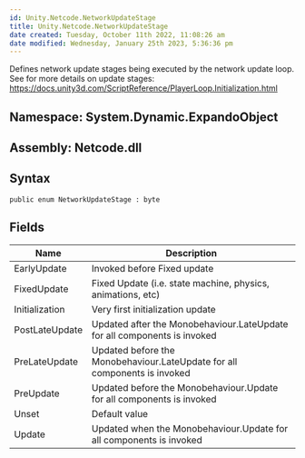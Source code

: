 ```yaml
---
id: Unity.Netcode.NetworkUpdateStage
title: Unity.Netcode.NetworkUpdateStage
date created: Tuesday, October 11th 2022, 11:08:26 am
date modified: Wednesday, January 25th 2023, 5:36:36 pm
---
```


<div class="markdown level0 summary">

Defines network update stages being executed by the network update loop. See for more details on update stages: <https://docs.unity3d.com/ScriptReference/PlayerLoop.Initialization.html>

</div>

<div class="markdown level0 conceptual">

</div>

## **Namespace**: System.Dynamic.ExpandoObject

## **Assembly**: Netcode.dll

## Syntax

``` lang-csharp
public enum NetworkUpdateStage : byte
```

## Fields

| Name           | Description                                                               |
|----------------|---------------------------------------------------------------------------|
| EarlyUpdate    | Invoked before Fixed update                                               |
| FixedUpdate    | Fixed Update (i.e. state machine, physics, animations, etc)               |
| Initialization | Very first initialization update                                          |
| PostLateUpdate | Updated after the Monobehaviour.LateUpdate for all components is invoked  |
| PreLateUpdate  | Updated before the Monobehaviour.LateUpdate for all components is invoked |
| PreUpdate      | Updated before the Monobehaviour.Update for all components is invoked     |
| Unset          | Default value                                                             |
| Update         | Updated when the Monobehaviour.Update for all components is invoked       |
